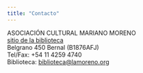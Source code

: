 ```yaml
---
title: "Contacto"
---
```


ASOCIACIÓN CULTURAL MARIANO MORENO
<br>
[sitio de la biblioteca](http://lamoreno.org/)
<br>
Belgrano 450 Bernal (B1876AFJ)
<br>
Tel/Fax: +54 11 4259 4740
<br>
Biblioteca: biblioteca@lamoreno.org
